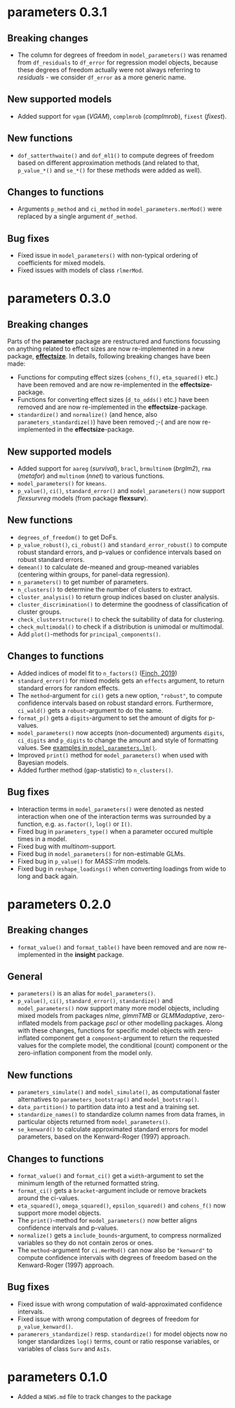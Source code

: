 # parameters 0.3.1

## Breaking changes

- The column for degrees of freedom in `model_parameters()` was renamed from `df_residuals` to `df_error` for regression model objects, because these degrees of freedom actually were not always referring to _residuals_ - we consider `df_error` as a more generic name.

## New supported models

- Added support for `vgam` (*VGAM*), `complmrob` (*complmrob*), `fixest` (*fixest*). 

## New functions

- `dof_satterthwaite()` and `dof_ml1()` to compute degrees of freedom based on different approximation methods (and related to that, `p_value_*()` and `se_*()` for these methods were added as well).

## Changes to functions

- Arguments `p_method` and `ci_method` in `model_parameters.merMod()` were replaced by a single argument `df_method`.

## Bug fixes

- Fixed issue in `model_parameters()` with non-typical ordering of coefficients for mixed models.
- Fixed issues with models of class `rlmerMod`.

# parameters 0.3.0

## Breaking changes

Parts of the **parameter** package are restructured and functions focussing on anything related to effect sizes are now re-implemented in a new package, [**effectsize**](https://github.com/easystats/effectsize). In details, following breaking changes have been made:

- Functions for computing effect sizes (`cohens_f()`, `eta_squared()` etc.) have been removed and are now re-implemented in the **effectsize**-package.
- Functions for converting effect sizes (`d_to_odds()` etc.) have been removed and are now re-implemented in the **effectsize**-package.
- `standardize()` and `normalize()` (and hence, also `parameters_standardize()`) have been removed ;-( and are now re-implemented in the **effectsize**-package.

## New supported models

- Added support for `aareg` (*survival*), `bracl`, `brmultinom` (*brglm2*), `rma` (*metafor*) and `multinom` (*nnet*) to various functions.
- `model_parameters()` for `kmeans`.
- `p_value()`, `ci()`, `standard_error()` and `model_parameters()` now support *flexsurvreg* models (from package **flexsurv**).

## New functions

- `degrees_of_freedom()` to get DoFs.
- `p_value_robust()`, `ci_robust()` and `standard_error_robust()` to compute robust standard errors, and p-values or confidence intervals based on robust standard errors.
- `demean()` to calculate de-meaned and group-meaned variables (centering within groups, for panel-data regression).
- `n_parameters()` to get number of parameters.
- `n_clusters()` to determine the number of clusters to extract.
- `cluster_analysis()` to return group indices based on cluster analysis.
- `cluster_discrimination()` to determine the goodness of classification of cluster groups.
- `check_clusterstructure()` to check the suitability of data for clustering.
- `check_multimodal()` to check if a distribution is unimodal or multimodal.
- Add `plot()`-methods for `principal_components()`.

## Changes to functions

- Added indices of model fit to `n_factors()` ([Finch, 2019](https://doi.org/10.1177/0013164419865769))
- `standard_error()` for mixed models gets an `effects` argument, to return standard errors for random effects.
- The `method`-argument for `ci()` gets a new option, `"robust"`, to compute confidence intervals based on robust standard errors. Furthermore, `ci_wald()` gets a `robust`-argument to do the same.
- `format_p()` gets a `digits`-argument to set the amount of digits for p-values.
- `model_parameters()` now accepts (non-documented) arguments `digits`, `ci_digits` and `p_digits` to change the amount and style of formatting values. See [examples in `model_parameters.lm()`](https://easystats.github.io/parameters/reference/model_parameters.lm.html).
- Improved `print()` method for `model_parameters()` when used with Bayesian models.
- Added further method (gap-statistic) to `n_clusters()`.

## Bug fixes

- Interaction terms in `model_parameters()` were denoted as nested interaction when one of the interaction terms was surrounded by a function, e.g. `as.factor()`, `log()` or `I()`.
- Fixed bug in `parameters_type()` when a parameter occured multiple times in a model.
- Fixed bug with *multinom*-support.
- Fixed bug in `model_parameters()` for non-estimable GLMs.
- Fixed bug in `p_value()` for *MASS::rlm* models.
- Fixed bug in `reshape_loadings()` when converting loadings from wide to long and back again.

# parameters 0.2.0

## Breaking changes

- `format_value()` and `format_table()` have been removed and are now re-implemented in the **insight** package.

## General

- `parameters()` is an alias for `model_parameters()`.
- `p_value()`, `ci()`, `standard_error()`, `standardize()` and `model_parameters()` now support many more model objects, including mixed models from packages *nlme*, *glmmTMB* or *GLMMadaptive*, zero-inflated models from package *pscl* or other modelling packages. Along with these changes, functions for specific model objects with zero-inflated component get a `component`-argument to return the requested values for the complete model, the conditional (count) component or the zero-inflation component from the model only.

## New functions

- `parameters_simulate()` and `model_simulate()`, as computational faster alternatives to `parameters_bootstrap()` and `model_bootstrap()`.
- `data_partition()` to partition data into a test and a training set.
- `standardize_names()` to standardize column names from data frames, in particular objects returned from `model_parameters()`.
- `se_kenward()` to calculate approximated standard errors for model parameters, based on the Kenward-Roger (1997) approach.

## Changes to functions

- `format_value()` and `format_ci()` get a `width`-argument to set the minimum length of the returned formatted string.
- `format_ci()` gets a `bracket`-argument include or remove brackets around the ci-values.
- `eta_squared()`, `omega_squared()`, `epsilon_squared()` and `cohens_f()` now support more model objects.
- The `print()`-method for `model_parameters()` now better aligns confidence intervals and p-values.
- `normalize()` gets a `include_bounds`-argument, to compress normalized variables so they do not contain zeros or ones.
- The `method`-argument for `ci.merMod()` can now also be `"kenward"` to compute confidence intervals with degrees of freedom based on the Kenward-Roger (1997) approach.

## Bug fixes

- Fixed issue with wrong computation of wald-approximated confidence intervals.
- Fixed issue with wrong computation of degrees of freedom for `p_value_kenward()`.
- `paramerers_standardize()` resp. `standardize()` for model objects now no longer standardizes `log()` terms, count or ratio response variables, or variables of class `Surv` and `AsIs`.

# parameters 0.1.0

- Added a `NEWS.md` file to track changes to the package
